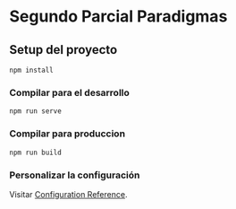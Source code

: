 # Segundo Parcial Paradigmas

## Setup del proyecto
```
npm install
```

### Compilar para el desarrollo
```
npm run serve
```

### Compilar para produccion
```
npm run build
```


### Personalizar la configuración
Visitar [Configuration Reference](https://cli.vuejs.org/config/).
